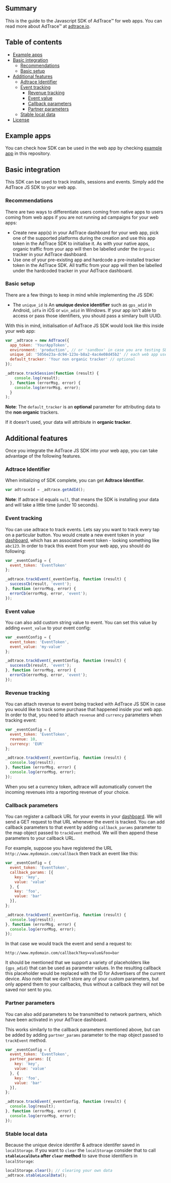 ## Summary

This is the guide to the Javascript SDK of AdTrace™ for web apps. You can read more about AdTrace™ at [adtrace.io].

## Table of contents

* [Example apps](#example-app)
* [Basic integration](#basic-integration)
   * [Recommendations](#recommendations)
   * [Basic setup](#basic-setup)
* [Additional features](#additional-features)
   * [Adtrace Identifier](#adtrace-id)
   * [Event tracking](#event-tracking)
      * [Revenue tracking](#revenue-tracking)
      * [Event value](#event-value)
      * [Callback parameters](#callback-parameters)
      * [Partner parameters](#partner-parameters)
   * [Stable local data](#stable-local-data)
* [License](#license)

## <a id="example-app"></a>Example apps

You can check how SDK can be used in the web app by checking [example app][example-app] in this repository.

## <a id="basic-integration"></a>Basic integration

This SDK can be used to track installs, sessions and events. Simply add the AdTrace JS SDK to your web app.

### <a id="recommendations"></a>Recommendations

There are two ways to differentiate users coming from native apps to users coming from web apps if you are not running ad campaigns for your web apps:

- Create new app(s) in your AdTrace dashboard for your web app, pick one of the supported platforms during the creation and use this app token in the AdTrace SDK to initialise it. As with your native apps, organic traffic from your app will then be labelled under the `Organic` tracker in your AdTrace dashboard.
- Use one of your pre-existing app and hardcode a pre-installed tracker token in the AdTrace SDK. All traffic from your app will then be labelled under the hardcoded tracker in your AdTrace dashboard.

### <a id="basic-setup"></a>Basic setup

There are a few things to keep in mind while implementing the JS SDK:

- The `unique_id` is An **unuique device identifier** such as `gps_adid` in Android, `idfa` in iOS or `win_adid` in Windows. If your app isn't able to access or pass those identifiers, you should pass a similary built UUID.

With this in mind, initialisation of AdTrace JS SDK would look like this inside your web app:

```js
var _adtrace = new AdTrace({
  app_token: 'YourAppToken',
  environment: 'production', // or 'sandbox' in case you are testing SDK locally with your web app
  unique_id: '5056e23a-dc94-123o-b8a2-4ac4e08d45b2' // each web app user needs to have unique identifier,
  default_tracker: 'Your non organic tracker' // optional
});

_adtrace.trackSession(function (result) {
    console.log(result);
  }, function (errorMsg, error) {
    console.log(errorMsg, error);
  }
);
```

**Note**: The `default_tracker` is an **optional** parameter for attributing data to the **non organic** trackers.

If it doesn't used, your data will attribiute in **organic tracker**.

## <a id="additional-features"></a>Additional features

Once you integrate the AdTrace JS SDK into your web app, you can take advantage of the following features.

### <a id="adtrace-id"></a>Adtrace Identifier

When initializing of SDK complete, you can get **Adtrace Identifier**.

```js
var adtraceId = _adtrace.getAdId();
```

**Note**: If adtrace id equals `null`, that means the SDK is installing your data and will take a little time (under 10 seconds).

### <a id="event-tracking"></a>Event tracking

You can use adtrace to track events. Lets say you want to track every tap on a particular button. You would create a new event token in your [dashboard], which has an associated event token - looking something like `abc123`. In order to track this event from your web app, you should do following:

```js
var _eventConfig = {
  event_token: 'EventToken'
};

_adtrace.trackEvent(_eventConfig, function (result) {
  successCb(result, 'event');
}, function (errorMsg, error) {
  errorCb(errorMsg, error, 'event');
});
```

### <a id="event-value"></a>Event value

You can also add custom string value to event. You can set this value by adding `event_value` to your event config:

```js
var _eventConfig = {
  event_token: 'EventToken',
  event_value: 'my-value'
};

_adtrace.trackEvent(_eventConfig, function (result) {
  successCb(result, 'event');
}, function (errorMsg, error) {
  errorCb(errorMsg, error, 'event');
});
```

### <a id="revenue-tracking"></a>Revenue tracking

You can attach revenue to event being tracked with AdTrace JS SDK in case you would like to track some purchase that happened inside your web app. In order to that, you need to attach `revenue` and `currency` parameters when tracking event:

```js
var _eventConfig = {
  event_token: 'EventToken',
  revenue: 10,
  currency: 'EUR'
};

_adtrace.trackEvent(_eventConfig, function (result) {
  console.log(result);
}, function (errorMsg, error) {
  console.log(errorMsg, error);
});
```

When you set a currency token, adtrace will automatically convert the incoming revenues into a reporting revenue of your choice.

### <a id="callback-parameters"></a>Callback parameters

You can register a callback URL for your events in your [dashboard]. We will send a GET request to that URL whenever the event is tracked. You can add callback parameters to that event by adding `callback_params` parameter to the map object passed to `trackEvent` method. We will then append these parameters to your callback URL.

For example, suppose you have registered the URL `http://www.mydomain.com/callback` then track an event like this:

```js
var _eventConfig = {
  event_token: 'EventToken',
  callback_params: [{
    key: 'key',
    value: 'value'
  }, {
    key: 'foo',
    value: 'bar'
  }],
};

_adtrace.trackEvent(_eventConfig, function (result) {
  console.log(result);
}, function (errorMsg, error) {
  console.log(errorMsg, error);
});
```

In that case we would track the event and send a request to:

    http://www.mydomain.com/callback?key=value&foo=bar

It should be mentioned that we support a variety of placeholders like `{gps_adid}` that can be used as parameter values. In the resulting callback this placeholder would be replaced with the ID for Advertisers of the current device. Also note that we don't store any of your custom parameters, but only append them to your callbacks, thus without a callback they will not be saved nor sent to you.

### <a id="partner-parameters"></a>Partner parameters

You can also add parameters to be transmitted to network partners, which have been activated in your AdTrace dashboard.

This works similarly to the callback parameters mentioned above, but can be added by adding `partner_params` parameter to the map object passed to `trackEvent` method.

```js
var _eventConfig = {
  event_token: 'EventToken',
  partner_params: [{
    key: 'key',
    value: 'value'
  }, {
    key: 'foo',
    value: 'bar'
  }],
};

_adtrace.trackEvent(_eventConfig, function (result) {
  console.log(result);
}, function (errorMsg, error) {
  console.log(errorMsg, error);
});
```

### <a id="stable-local-data"></a>Stable local data

Because the unique device identifer & adtrace identifer saved in `localStorage`. If you want to `clear` the `localStorage` consider that to call **`stableLocalData` after `clear` method**  to save those identifiers in `localStorage`:

```js
localStorage.clear(); // clearing your own data
_adtrace.stableLocalData(); 
```


[adtrace.io]:   https://adtrace.io
[dashboard]:    https://adtrace.io
[example-app]:  index.js

